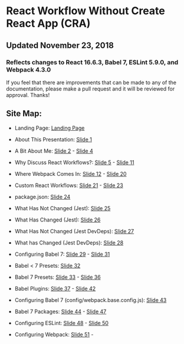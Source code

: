 # React Workflow Without Create React App (CRA)

## Updated November 23, 2018

### Reflects changes to React 16.6.3, Babel 7, ESLint 5.9.0, and Webpack 4.3.0

If you feel that there are improvements that can be made to any of the documentation, please make a pull request and it will be reviewed for approval. Thanks!

## Site Map:

+ Landing Page: [Landing Page](https://interglobalmedia.github.io/react-workflow-updated-2018/#/)

+ About This Presentation: [Slide 1](https://interglobalmedia.github.io/react-workflow-updated-2018/#/1)

+ A Bit About Me: [Slide 2](https://interglobalmedia.github.io/react-workflow-updated-2018/#/2) - [Slide 4](https://interglobalmedia.github.io/react-workflow-updated-2018/#/4)

+ Why Discuss React Workflows?: [Slide 5](https://interglobalmedia.github.io/react-workflow-updated-2018/#/5) - [Slide 11](https://interglobalmedia.github.io/react-workflow-updated-2018/#/11)

+ Where Webpack Comes In: [Slide 12](https://interglobalmedia.github.io/react-workflow-updated-2018/#/12) - [Slide 20](https://interglobalmedia.github.io/react-workflow-updated-2018/#/20)

+ Custom React Workflows: [Slide 21](https://interglobalmedia.github.io/react-workflow-updated-2018/#/21) - [Slide 23](https://interglobalmedia.github.io/react-workflow-updated-2018/#/23)

+ package.json: [Slide 24](https://interglobalmedia.github.io/react-workflow-updated-2018/#/24)

+ What Has Not Changed (Jest): [Slide 25](https://interglobalmedia.github.io/react-workflow-updated-2018/#/25)

+ What Has Changed (Jest): [Slide 26](https://interglobalmedia.github.io/react-workflow-updated-2018/#/26)

+ What Has Not Changed (Jest DevDeps): [Slide 27](https://interglobalmedia.github.io/react-workflow-updated-2018/#/27)

+ What has Changed (Jest DevDeps): [Slide 28](https://interglobalmedia.github.io/react-workflow-updated-2018/#/28)

+ Configuring Babel 7: [Slide 29](https://interglobalmedia.github.io/react-workflow-updated-2018/#/29) -  [Slide 31](https://interglobalmedia.github.io/react-workflow-updated-2018/#/31)

+ Babel < 7 Presets: [Slide 32](https://interglobalmedia.github.io/react-workflow-updated-2018/#/32)

+ Babel 7 Presets: [Slide 33](https://interglobalmedia.github.io/react-workflow-updated-2018/#/33) - [Slide 36](https://interglobalmedia.github.io/react-workflow-updated-2018/#/36)

+ Babel Plugins: [Slide 37](https://interglobalmedia.github.io/react-workflow-updated-2018/#/37) - [Slide 42](https://interglobalmedia.github.io/react-workflow-updated-2018/#/42)

+ Configuring Babel 7 (config/webpack.base.config.js): [Slide 43](https://interglobalmedia.github.io/react-workflow-updated-2018/#/43)

+ Babel 7 Packages: [Slide 44](https://interglobalmedia.github.io/react-workflow-updated-2018/#/44) - [Slide 47](https://interglobalmedia.github.io/react-workflow-updated-2018/#/47)

+ Configuring ESLint: [Slide 48](https://interglobalmedia.github.io/react-workflow-updated-2018/#/48) - [Slide 50](https://interglobalmedia.github.io/react-workflow-updated-2018/#/50)

+ Configuring Webpack: [Slide 51](https://interglobalmedia.github.io/react-workflow-updated-2018/#/51) -



